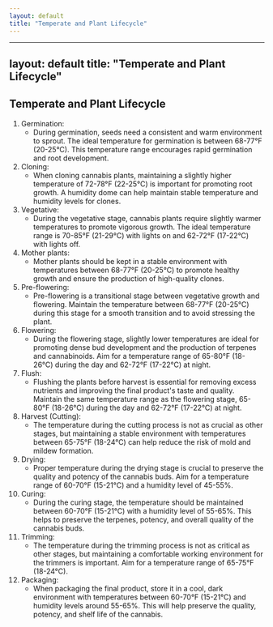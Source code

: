 ```yaml
---
layout: default
title: "Temperate and Plant Lifecycle"
---
```


---
layout: default
title: "Temperate and Plant Lifecycle"
---
## Temperate and Plant Lifecycle

1. Germination:
    - During germination, seeds need a consistent and warm environment to sprout. The ideal temperature for germination is between 68-77°F (20-25°C). This temperature range encourages rapid germination and root development.
2. Cloning:
    - When cloning cannabis plants, maintaining a slightly higher temperature of 72-78°F (22-25°C) is important for promoting root growth. A humidity dome can help maintain stable temperature and humidity levels for clones.
3. Vegetative:
    - During the vegetative stage, cannabis plants require slightly warmer temperatures to promote vigorous growth. The ideal temperature range is 70-85°F (21-29°C) with lights on and 62-72°F (17-22°C) with lights off.
4. Mother plants:
    - Mother plants should be kept in a stable environment with temperatures between 68-77°F (20-25°C) to promote healthy growth and ensure the production of high-quality clones.
5. Pre-flowering:
    - Pre-flowering is a transitional stage between vegetative growth and flowering. Maintain the temperature between 68-77°F (20-25°C) during this stage for a smooth transition and to avoid stressing the plant.
6. Flowering:
    - During the flowering stage, slightly lower temperatures are ideal for promoting dense bud development and the production of terpenes and cannabinoids. Aim for a temperature range of 65-80°F (18-26°C) during the day and 62-72°F (17-22°C) at night.
7. Flush:
    - Flushing the plants before harvest is essential for removing excess nutrients and improving the final product's taste and quality. Maintain the same temperature range as the flowering stage, 65-80°F (18-26°C) during the day and 62-72°F (17-22°C) at night.
8. Harvest (Cutting):
    - The temperature during the cutting process is not as crucial as other stages, but maintaining a stable environment with temperatures between 65-75°F (18-24°C) can help reduce the risk of mold and mildew formation.
9. Drying:
    - Proper temperature during the drying stage is crucial to preserve the quality and potency of the cannabis buds. Aim for a temperature range of 60-70°F (15-21°C) and a humidity level of 45-55%.
10. Curing:
    - During the curing stage, the temperature should be maintained between 60-70°F (15-21°C) with a humidity level of 55-65%. This helps to preserve the terpenes, potency, and overall quality of the cannabis buds.
11. Trimming:
    - The temperature during the trimming process is not as critical as other stages, but maintaining a comfortable working environment for the trimmers is important. Aim for a temperature range of 65-75°F (18-24°C).
12. Packaging:
    - When packaging the final product, store it in a cool, dark environment with temperatures between 60-70°F (15-21°C) and humidity levels around 55-65%. This will help preserve the quality, potency, and shelf life of the cannabis.